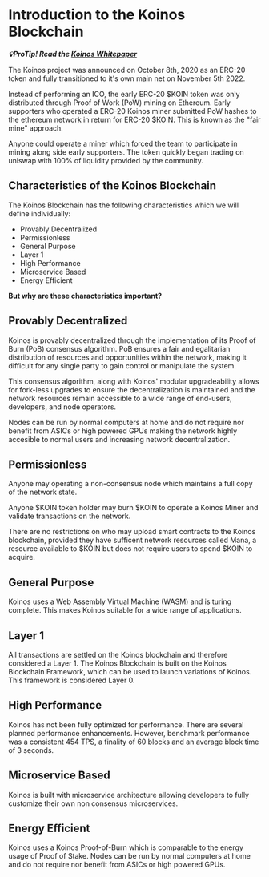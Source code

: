 # Introduction to the Koinos Blockchain

**_💡ProTip! Read the [Koinos Whitepaper](https://koinos.io/unified-whitepaper/)_**

The Koinos project was announced on October 8th, 2020 as an ERC-20 token and fully transitioned to it's own main net on November 5th 2022. 

Instead of performing an ICO, the early ERC-20 $KOIN token was only distributed through Proof of Work (PoW) mining on Ethereum. Early supporters who operated a ERC-20 Koinos miner submitted PoW hashes to the ethereum network in return for ERC-20 $KOIN. This is known as the "fair mine" approach.

Anyone could operate a miner which forced the team to participate in mining along side early supporters. The token quickly began trading on uniswap with 100% of liquidity provided by the community.

## Characteristics of the Koinos Blockchain
The Koinos Blockchain has the following characteristics which we will define individually:

- Provably Decentralized
- Permissionless
- General Purpose
- Layer 1
- High Performance
- Microservice Based
- Energy Efficient

__But why are these characteristics important?__

## Provably Decentralized

Koinos is provably decentralized through the implementation of its Proof of Burn (PoB) consensus algorithm. PoB ensures a fair and egalitarian distribution of resources and opportunities within the network, making it difficult for any single party to gain control or manipulate the system.

This consensus algorithm, along with Koinos' modular upgradeability allows for fork-less upgrades to ensure the decentralization is maintained and the network resources remain accessible to a wide range of end-users, developers, and node operators.

Nodes can be run by normal computers at home and do not require nor benefit from ASICs or high powered GPUs making the network highly accesible to normal users and increasing network decentralization.

## Permissionless

Anyone may operating a non-consensus node which maintains a full copy of the network state.

Anyone $KOIN token holder may burn $KOIN to operate a Koinos Miner and validate transactions on the network. 

There are no restrictions on who may upload smart contracts to the Koinos blockchain, provided they have sufficent network resources called Mana, a resource available to $KOIN but does not require users to spend $KOIN to acquire. 


## General Purpose

Koinos uses a Web Assembly Virtual Machine (WASM) and is turing complete. This makes Koinos suitable for a wide range of applications.

## Layer 1

All transactions are settled on the Koinos blockchain and therefore considered a Layer 1. The Koinos Blockchain is built on the Koinos Blockchain Framework, which can be used to launch variations of Koinos. This framework is considered Layer 0.

## High Performance

Koinos has not been fully optimized for performance. There are several planned performance enhancements. However, benchmark performance was a consistent 454 TPS, a finality of 60 blocks and an average block time of 3 seconds.


## Microservice Based

Koinos is built with microservice architecture allowing developers to fully customize their own non consensus microservices. 


## Energy Efficient

Koinos uses a Koinos Proof-of-Burn which is comparable to the energy usage of Proof of Stake. Nodes can be run by normal computers at home and do not require nor benefit from ASICs or high powered GPUs.